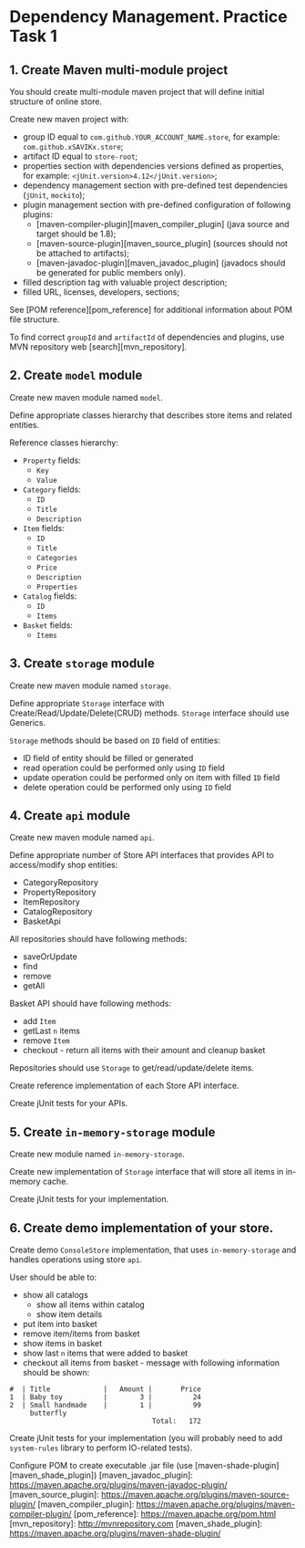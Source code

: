Dependency Management. Practice Task 1
===============
1\. Create Maven multi-module project
---------------

You should create multi-module maven project that will define initial structure
of online store.

Create new maven project with:
* group ID equal to `com.github.YOUR_ACCOUNT_NAME.store`, for example: `com.github.xSAVIKx.store`;
* artifact ID equal to `store-root`;
* properties section with dependencies versions defined as properties, for example: `<jUnit.version>4.12</jUnit.version>`;
* dependency management section with pre-defined test dependencies (`jUnit`, `mockito`);
* plugin management section with pre-defined configuration of following plugins:
  * [maven-compiler-plugin][maven_compiler_plugin] (java source and target should be 1.8);
  * [maven-source-plugin][maven_source_plugin] (sources should not be attached to artifacts);
  * [maven-javadoc-plugin][maven_javadoc_plugin] (javadocs should be generated for public members only).
* filled description tag with valuable project description;
* filled URL, licenses, developers, sections;

See [POM reference][pom_reference] for additional information about POM file structure.

To find correct `groupId` and `artifactId` of dependencies and plugins, use MVN repository web [search][mvn_repository].

2\. Create `model` module
----------------

Create new maven module named `model`.

Define appropriate classes hierarchy that describes store items and related entities.

Reference classes hierarchy:
* `Property` fields:
  * `Key`
  * `Value`
* `Category` fields:
  * `ID`
  * `Title`
  * `Description`
* `Item` fields:
  * `ID`
  * `Title`
  * `Categories`
  * `Price`
  * `Description`
  * `Properties`
* `Catalog` fields:
  * `ID`
  * `Items`
* `Basket` fields:
  * `Items`

3\. Create `storage` module
----------------

Create new maven module named `storage`.

Define appropriate `Storage` interface with Create/Read/Update/Delete(CRUD) methods.
`Storage` interface should use Generics.

`Storage` methods should be based on `ID` field of entities:
* ID field of entity should be filled or generated
* read operation could be performed only using `ID` field
* update operation could be performed only on item with filled `ID` field
* delete operation could be performed only using `ID` field

4\. Create `api` module
----------------

Create new maven module named `api`.

Define appropriate number of Store API interfaces that provides API to access/modify shop entities:
* CategoryRepository
* PropertyRepository
* ItemRepository
* CatalogRepository
* BasketApi

All repositories should have following methods:
* saveOrUpdate
* find
* remove
* getAll

Basket API should have following methods:
* add `Item`
* getLast `n` items
* remove `Item`
* checkout - return all items with their amount and cleanup basket

Repositories should use `Storage` to get/read/update/delete items.

Create reference implementation of each Store API interface.

Create jUnit tests for your APIs.

5\. Create `in-memory-storage` module
----------------

Create new module named `in-memory-storage`.

Create new implementation of `Storage` interface that will store all items in in-memory cache.

Create jUnit tests for your implementation.

6\. Create demo implementation of your store.
----------------

Create demo `ConsoleStore` implementation, that uses `in-memory-storage` and handles operations using store `api`.

User should be able to:
* show all catalogs
  * show all items within catalog
  * show item details
* put item into basket
* remove item/items from basket
* show items in basket
* show last `n` items that were added to basket
* checkout all items from basket - message with following information should be shown:
```
#  | Title             |   Amount |       Price
1  | Baby toy          |        3 |          24
2  | Small handmade    |        1 |          99
     butterfly         
                                   Total:   172      
```

Create jUnit tests for your implementation (you will probably need to add `system-rules` library to perform IO-related tests).

Configure POM to create executable .jar file (use [maven-shade-plugin][maven_shade_plugin])
[maven_javadoc_plugin]: https://maven.apache.org/plugins/maven-javadoc-plugin/
[maven_source_plugin]: https://maven.apache.org/plugins/maven-source-plugin/
[maven_compiler_plugin]: https://maven.apache.org/plugins/maven-compiler-plugin/
[pom_reference]: https://maven.apache.org/pom.html
[mvn_repository]: http://mvnrepository.com
[maven_shade_plugin]: https://maven.apache.org/plugins/maven-shade-plugin/
